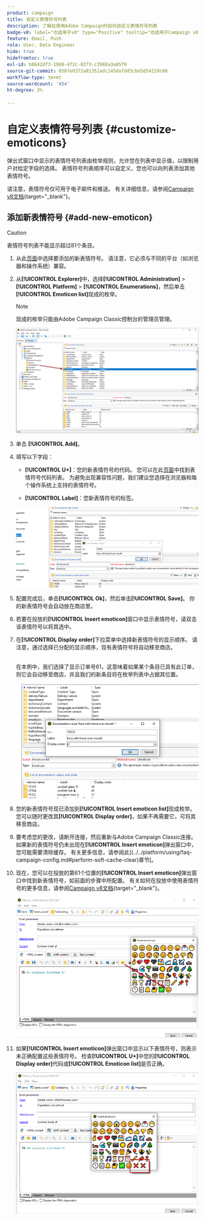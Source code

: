 ```yaml
---
product: campaign
title: 自定义表情符号列表
description: 了解在使用Adobe Campaign时如何自定义表情符号列表
badge-v8: label="也适用于v8" type="Positive" tooltip="也适用于Campaign v8"
feature: Email, Push
role: User, Data Engineer
hide: true
hidefromtoc: true
exl-id: b8642df3-1960-4f2c-8273-c3988a3e85f0
source-git-commit: 0507e0372a81351adc145dafdd3cbe5d5422dc00
workflow-type: tm+mt
source-wordcount: '454'
ht-degree: 3%

---
```


# 自定义表情符号列表 {#customize-emoticons}

弹出式窗口中显示的表情符号列表由枚举规则，允许您在列表中显示值，以限制用户对给定字段的选择。
表情符号列表顺序可以自定义，您也可以向列表添加其他表情符号。

请注意，表情符号仅可用于电子邮件和推送。 有关详细信息，请参阅[Campaign v8文档](https://experienceleague.adobe.com/docs/campaign/campaign-v8/send/emails/defining-the-email-content.html#inserting-emoticons){target="_blank"}。


## 添加新表情符号 {#add-new-emoticon}

>[!CAUTION]
>
>表情符号列表不能显示超过81个条目。

1. 从此[页面](https://unicode.org/emoji/charts/full-emoji-list.html)中选择要添加的新表情符号。 请注意，它必须与不同的平台（如浏览器和操作系统）兼容。

1. 从&#x200B;**[!UICONTROL Explorer]**&#x200B;中，选择&#x200B;**[!UICONTROL Administration]** > **[!UICONTROL Platform]** > **[!UICONTROL Enumerations]**，然后单击&#x200B;**[!UICONTROL Emoticon list]**&#x200B;现成的枚举。

   >[!NOTE]
   >
   >现成的枚举只能由Adobe Campaign Classic控制台的管理员管理。

   ![](assets/emoticon_1.png)

1. 单击 **[!UICONTROL Add]**。

1. 填写以下字段：

   * **[!UICONTROL U+]**：您的新表情符号的代码。 您可以在此[页面](https://unicode.org/emoji/charts/full-emoji-list.html)中找到表情符号代码列表。
为避免出现兼容性问题，我们建议您选择在浏览器和每个操作系统上支持的表情符号。

   * **[!UICONTROL Label]**：您新表情符号的标签。

   ![](assets/emoticon_5.png)

1. 配置完成后，单击&#x200B;**[!UICONTROL Ok]**，然后单击&#x200B;**[!UICONTROL Save]**。
你的新表情符号会自动放在商店里。

1. 若要在投放的&#x200B;**[!UICONTROL Insert emoticon]**&#x200B;窗口中显示表情符号，请双击该表情符号以将其选中。

1. 在&#x200B;**[!UICONTROL Display order]**&#x200B;下拉菜单中选择新表情符号的显示顺序。 请注意，通过选择已分配的显示顺序，现有表情符号将自动移至商店。

   <br>在本例中，我们选择了显示订单号61，这意味着如果某个条目已具有此订单，则它会自动移至商店，并且我们的新条目将在枚举列表中占据其位置。

   ![](assets/emoticon_2.png)

1. 您的新表情符号现已添加到&#x200B;**[!UICONTROL Insert emoticon list]**&#x200B;现成枚举。 您可以随时更改其&#x200B;**[!UICONTROL Display order]**，如果不再需要它，可将其移至商店。

1. 要考虑您的更改，请断开连接，然后重新与Adobe Campaign Classic连接。 如果新的表情符号仍未出现在&#x200B;**[!UICONTROL Insert emoticon]**&#x200B;弹出窗口中，您可能需要清除缓存。 有关更多信息，请参阅此](../../platform/using/faq-campaign-config.md#perform-soft-cache-clear)章节[。

1. 现在，您可以在投放的第61个位置的&#x200B;**[!UICONTROL Insert emoticon]**&#x200B;弹出窗口中找到新表情符号，如前面的步骤中所配置。 有关如何在投放中使用表情符号的更多信息，请参阅[Campaign v8文档](https://experienceleague.adobe.com/docs/campaign/campaign-v8/send/emails/defining-the-email-content.html#inserting-emoticons){target="_blank"}。

   ![](assets/emoticon_4.png)

1. 如果&#x200B;**[!UICONTROL Insert emoticon]**&#x200B;弹出窗口中显示以下表情符号，则表示未正确配置这些表情符号。 检查&#x200B;**[!UICONTROL U+]**&#x200B;中您的&#x200B;**[!UICONTROL Display order]**&#x200B;代码或&#x200B;**[!UICONTROL Emoticon list]**&#x200B;是否正确。

   ![](assets/emoticon_6.png)
